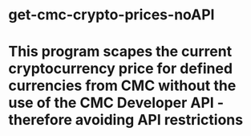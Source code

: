 # get-cmc-crypto-prices-noAPI
# This program scapes the current cryptocurrency price for defined currencies from CMC without the use of the CMC Developer API - therefore avoiding API restrictions
